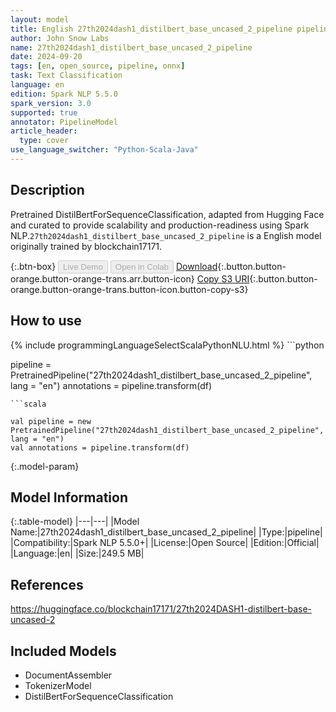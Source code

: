 ```yaml
---
layout: model
title: English 27th2024dash1_distilbert_base_uncased_2_pipeline pipeline DistilBertForSequenceClassification from blockchain17171
author: John Snow Labs
name: 27th2024dash1_distilbert_base_uncased_2_pipeline
date: 2024-09-20
tags: [en, open_source, pipeline, onnx]
task: Text Classification
language: en
edition: Spark NLP 5.5.0
spark_version: 3.0
supported: true
annotator: PipelineModel
article_header:
  type: cover
use_language_switcher: "Python-Scala-Java"
---
```


## Description

Pretrained DistilBertForSequenceClassification, adapted from Hugging Face and curated to provide scalability and production-readiness using Spark NLP.`27th2024dash1_distilbert_base_uncased_2_pipeline` is a English model originally trained by blockchain17171.

{:.btn-box}
<button class="button button-orange" disabled>Live Demo</button>
<button class="button button-orange" disabled>Open in Colab</button>
[Download](https://s3.amazonaws.com/auxdata.johnsnowlabs.com/public/models/27th2024dash1_distilbert_base_uncased_2_pipeline_en_5.5.0_3.0_1726809315447.zip){:.button.button-orange.button-orange-trans.arr.button-icon}
[Copy S3 URI](s3://auxdata.johnsnowlabs.com/public/models/27th2024dash1_distilbert_base_uncased_2_pipeline_en_5.5.0_3.0_1726809315447.zip){:.button.button-orange.button-orange-trans.button-icon.button-copy-s3}

## How to use



<div class="tabs-box" markdown="1">
{% include programmingLanguageSelectScalaPythonNLU.html %}
```python

pipeline = PretrainedPipeline("27th2024dash1_distilbert_base_uncased_2_pipeline", lang = "en")
annotations =  pipeline.transform(df)   

```
```scala

val pipeline = new PretrainedPipeline("27th2024dash1_distilbert_base_uncased_2_pipeline", lang = "en")
val annotations = pipeline.transform(df)

```
</div>

{:.model-param}
## Model Information

{:.table-model}
|---|---|
|Model Name:|27th2024dash1_distilbert_base_uncased_2_pipeline|
|Type:|pipeline|
|Compatibility:|Spark NLP 5.5.0+|
|License:|Open Source|
|Edition:|Official|
|Language:|en|
|Size:|249.5 MB|

## References

https://huggingface.co/blockchain17171/27th2024DASH1-distilbert-base-uncased-2

## Included Models

- DocumentAssembler
- TokenizerModel
- DistilBertForSequenceClassification